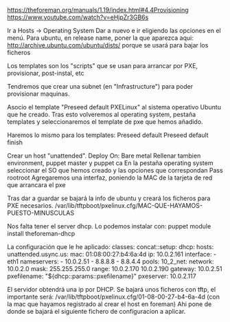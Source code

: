https://theforeman.org/manuals/1.19/index.html#4.4Provisioning
https://www.youtube.com/watch?v=eHjpZr3GB6s

Ir a Hosts -> Operating System
Dar a nuevo e ir eligiendo las opciones en el menú.
Para ubuntu, en release name, poner la que aparezca aqui: http://archive.ubuntu.com/ubuntu/dists/ porque se usará para bajar los ficheros


Los templates son los "scripts" que se usan para arrancar por PXE, provisionar, post-instal, etc


Tendremos que crear una subnet (en "Infrastructure") para poder provisionar maquinas.


Asocio el template "Preseed default PXELinux" al sistema operativo Ubuntu que he creado.
Tras esto volveremos al operating system, pestaña templates y seleccionaremos el template de pxe que hemos añadido.

Haremos lo mismo para los templates:
Preseed default
Preseed default finish



Crear un host "unattended".
  Deploy On: Bare metal
  Rellenar tambien environment, puppet master y puppet ca
  En la pestaña operating system seleccionar el SO que hemos creado y las opciones que correspondan
  Pass rootroot
  Agregaremos una interfaz, poniendo la MAC de la tarjeta de red que arrancara el pxe

Tras dar a guardar se bajará la info de ubuntu y creará los ficheros para PXE necesarios.
/var/lib/tftpboot/pxelinux.cfg/MAC-QUE-HAYAMOS-PUESTO-MINUSCULAS



Nos falta tener el server dhcp. Lo podemos instalar con:
puppet module install theforeman-dhcp

La configuración que le he aplicado:
classes:
  concat::setup: 
  dhcp:
    hosts:
      unattended.usync.us:
        mac: 01:08:00:27:b4:6a:4d
        ip: 10.0.2.161
    interface:
    - eth1
    nameservers:
    - 10.0.2.51
    - 8.8.8.8
    - 8.8.4.4
    pools:
      10_2_net:
        network: 10.0.2.0
        mask: 255.255.255.0
        range: 10.0.2.170 10.0.2.190
        gateway: 10.0.2.51
    pxefilename: "${dhcp::params::pxefilename}"
    pxeserver: 10.0.2.117




El servidor obtendrá una ip por DHCP.
Se bajará unos ficheros con tftp, el importante será: /var/lib/tftpboot/pxelinux.cfg/01-08-00-27-b4-6a-4d (con la mac que hayamos registrado al crear el host en foreman)
Ahi pone de donde se bajará el siguiente fichero de configuracion a aplicar.
